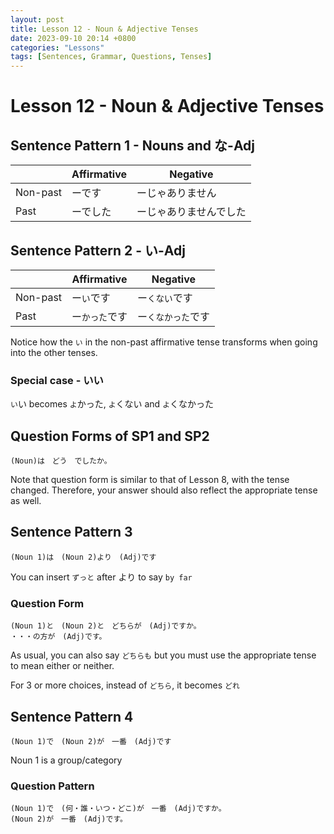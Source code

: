 ```yaml
---
layout: post
title: Lesson 12 - Noun & Adjective Tenses
date: 2023-09-10 20:14 +0800
categories: "Lessons"
tags: [Sentences, Grammar, Questions, Tenses]
---
```


# Lesson 12 - Noun & Adjective Tenses

## Sentence Pattern 1 - Nouns and な-Adj

| | Affirmative | Negative |
|---|---|---|
| Non-past | ーです | ーじゃありません |
| Past | ーでした | ーじゃありませんでした |

## Sentence Pattern 2 - い-Adj

| | Affirmative | Negative |
|---|---|---|
| Non-past | ー`い`です | ー`くない`です |
| Past | ー`かった`です | ー`くなかった`です |

Notice how the `い` in the non-past affirmative tense transforms when going into the other tenses.

### Special case - いい
`い`い becomes `よ`かった, `よ`くない and `よ`くなかった

## Question Forms of SP1 and SP2
```
(Noun)は　どう　でしたか。
```
Note that question form is similar to that of Lesson 8, with the tense changed. Therefore, your answer should also reflect the appropriate tense as well.

## Sentence Pattern 3
```
(Noun 1)は　(Noun 2)より　(Adj)です
```
You can insert `ずっと` after より to say `by far`

### Question Form
```
(Noun 1)と　(Noun 2)と　どちらが　(Adj)ですか。
・・・の方が　(Adj)です。
```
As usual, you can also say `どちらも` but you must use the appropriate tense to mean either or neither.

For 3 or more choices, instead of `どちら`, it becomes `どれ`

## Sentence Pattern 4
```
(Noun 1)で　(Noun 2)が　一番　(Adj)です
```
Noun 1 is a group/category

### Question Pattern
```
(Noun 1)で　(何・誰・いつ・どこ)が　一番　(Adj)ですか。
(Noun 2)が　一番　(Adj)です。
```